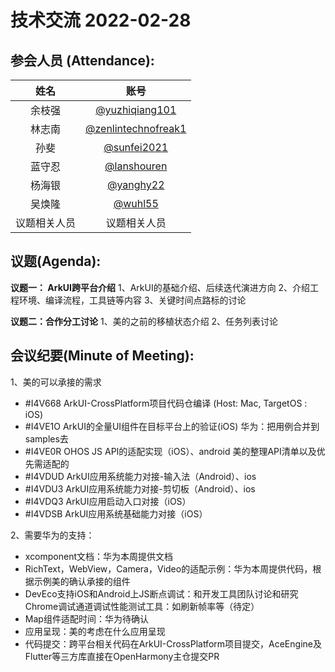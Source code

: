  # 技术交流 2022-02-28

 ## 参会人员 (Attendance):
| 姓名 | 账号   |
| :----: | :----: |
| 余枝强 | [@yuzhiqiang101](https://gitee.com/yuzhiqiang101) |
| 林志南 | [@zenlintechnofreak1](https://gitee.com/zenlintechnofreak1) |
| 孙斐 | [@sunfei2021](https://gitee.com/sunfei2021) |
| 蓝守忍 | [@lanshouren](https://gitee.com/lanshouren) |
| 杨海银 | [@yanghy22](https://gitee.com/yanghy22) |
| 吴焕隆 | [@wuhl55](https://gitee.com/wuhl55) |
| 议题相关人员 | 议题相关人员|



 ## 议题(Agenda):

**议题一： ArkUI跨平台介绍**
1、ArkUI的基础介绍、后续迭代演进方向
2、介绍工程环境、编译流程，工具链等内容
3、关键时间点路标的讨论

**议题二：合作分工讨论**
1、美的之前的移植状态介绍
2、任务列表讨论



## 会议纪要(Minute of Meeting):

1、美的可以承接的需求

- #I4V668 ArkUI-CrossPlatform项目代码仓编译 (Host: Mac, TargetOS : iOS)
- #I4VE1O ArkUI的全量UI组件在目标平台上的验证(iOS)
     华为：把用例合并到samples去
- #I4VE0R OHOS JS API的适配实现（iOS）、android
     美的整理API清单以及优先需适配的
- #I4VDUD ArkUI应用系统能力对接-输入法（Android）、ios
- #I4VDU3 ArkUI应用系统能力对接-剪切板（Android）、ios
- #I4VDQ3 ArkUI应用启动入口对接（iOS）
- #I4VDSB ArkUI应用系统基础能力对接（iOS）

2、需要华为的支持：

- xcomponent文档：华为本周提供文档
- RichText，WebView，Camera，Video的适配示例：华为本周提供代码，根据示例美的确认承接的组件
- DevEco支持iOS和Android上JS断点调试：和开发工具团队讨论和研究Chrome调试通道调试性能测试工具：如刷新帧率等（待定）
- Map组件适配时间：华为待确认
- 应用呈现：美的考虑在什么应用呈现
- 代码提交：跨平台相关代码在ArkUI-CrossPlatform项目提交，AceEngine及Flutter等三方库直接在OpenHarmony主仓提交PR

